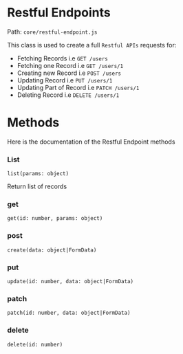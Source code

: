  # Restful Endpoints

Path: `core/restful-endpoint.js`
 
This class is used to create a full `Restful APIs` requests for:

- Fetching Records i.e `GET /users`
- Fetching one Record i.e `GET /users/1`
- Creating new Record i.e `POST /users`
- Updating Record i.e `PUT /users/1`
- Updating Part of Record i.e `PATCH /users/1`
- Deleting Record i.e `DELETE /users/1`

# Methods

Here is the documentation of the Restful Endpoint methods

### List

`list(params: object)`

Return list of records

### get

`get(id: number, params: object)`

### post

`create(data: object|FormData)`

### put

`update(id: number, data: object|FormData)`

### patch

`patch(id: number, data: object|FormData)`

### delete

`delete(id: number)`


